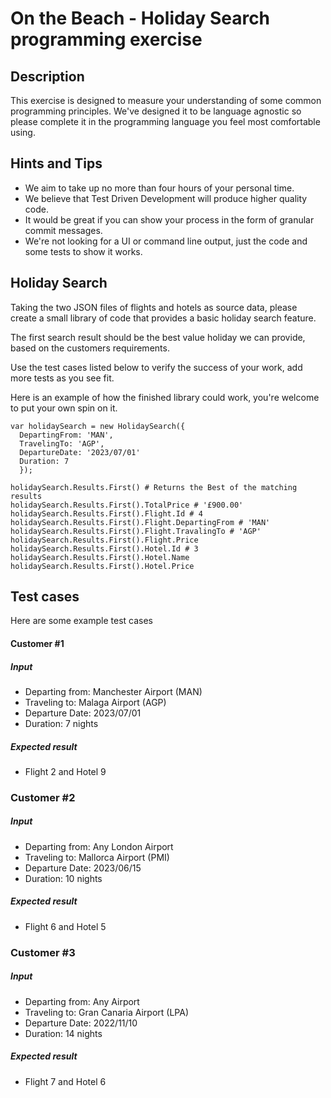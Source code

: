 # On the Beach - Holiday Search programming exercise

## Description

This exercise is designed to measure your understanding of some common programming principles. We've designed it to be language agnostic so please complete it in the programming language you feel most comfortable using.

## Hints and Tips

 * We aim to take up no more than four hours of your personal time.
 * We believe that Test Driven Development will produce higher quality code.
 * It would be great if you can show your process in the form of granular commit messages.
 * We're not looking for a UI or command line output, just the code and some tests to show it works.

## Holiday Search

Taking the two JSON files of flights and hotels as source data, please create a small library of code that provides a basic holiday search feature. 

The first search result should be the best value holiday we can provide, based on the customers requirements.

Use the test cases listed below to verify the success of your work, add more tests as you see fit.

Here is an example of how the finished library could work, you're welcome to put your own spin on it.


    var holidaySearch = new HolidaySearch({
      DepartingFrom: 'MAN',
      TravelingTo: 'AGP',
      DepartureDate: '2023/07/01'
      Duration: 7
      });

    holidaySearch.Results.First() # Returns the Best of the matching results
    holidaySearch.Results.First().TotalPrice # '£900.00'
    holidaySearch.Results.First().Flight.Id # 4
    holidaySearch.Results.First().Flight.DepartingFrom # 'MAN'
    holidaySearch.Results.First().Flight.TravalingTo # 'AGP'
    holidaySearch.Results.First().Flight.Price
    holidaySearch.Results.First().Hotel.Id # 3    
    holidaySearch.Results.First().Hotel.Name
    holidaySearch.Results.First().Hotel.Price


## Test cases

Here are some example test cases

#### Customer #1

##### Input
 * Departing from: Manchester Airport (MAN)
 * Traveling to: Malaga Airport (AGP)
 * Departure Date: 2023/07/01
 * Duration: 7 nights

##### Expected result  
 * Flight 2 and Hotel 9

### Customer #2

##### Input
 * Departing from: Any London Airport
 * Traveling to: Mallorca Airport (PMI)
 * Departure Date: 2023/06/15
 * Duration: 10 nights

##### Expected result  
 * Flight 6 and Hotel 5

### Customer #3

##### Input
 * Departing from: Any Airport
 * Traveling to: Gran Canaria Airport (LPA)
 * Departure Date: 2022/11/10
 * Duration: 14 nights

##### Expected result  
 * Flight 7 and Hotel 6
